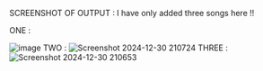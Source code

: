 SCREENSHOT OF OUTPUT : I have only added three songs here !!

ONE :

![image](https://github.com/user-attachments/assets/259afee3-664f-4a0d-af73-f867d73e4b5b)
TWO :
![Screenshot 2024-12-30 210724](https://github.com/user-attachments/assets/b73229fe-8bd5-41e4-b7e6-2133b136580c)
THREE :
![Screenshot 2024-12-30 210653](https://github.com/user-attachments/assets/bcabe1b9-8125-44fc-8194-801d43a8091b)




